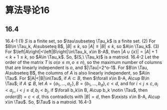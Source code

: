 # 算法导论16

## 16.4

16.4-1 (1) $S$ is a finite set, so $\tau\subseteq \Tau_k$ is a finite set.
(2) For $B\in \Tau_k, A\subseteq B$, $\left|B\right|\leq k$, so $\left|A\right|\leq\left|B\right|\leq k$, so $A\in \Tau_k$.
(3) For $\left|A\right|<\left|B\right|\in\Tau_k, x\in B-A$, then $\left|A\cup\{x\}\right|=\left|A\right|+1<k+1\leq k$, so $A\in \Tau_k$.
So, $(S,\ \Tau_k)$ is a matroid.
16.4-2 Let the order of the matrix $T$ is $o(o\leq m, o\leq n)$, so the maximum number of columns that are linearly independent is $o$, and $|\Tau|=2^o-1$. For $B\in \Tau, A\subseteq B$, the columns of $A$ is also linearly independent, so $A\in \Tau$. For $|A|<|B|\in\Tau$, if $A\subset B$, then $\forall x\in B-A, A\cup B\in \Tau$; if $A\nsubseteq B$, let $A=\{a_1,\ldots,a_c\}, B=\{b_1,\ldots,b_d\},c<d$, and for $i<j\leq c,a_i<a_j,$, $i<j\leq d,b_i<b_j$, if $\forall b_k\in B, A\cup b_k \notin \Tau$, then $order(B)=c<d$, this contradicts with $|B|=d$, then $\exists x\in B-A, A\cup x\in \Tau$. So, $\Tau$ is a matroid.
16.4-3 